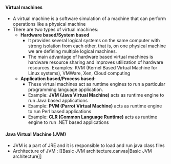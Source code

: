 #### Virtual machines
- A virtual machine is a software simulation of a machine that can perform operations like a physical machine
- There are two types of virtual machines:
	- **Hardware based/System based** 
		- It provides several logical systems on the same computer with strong isolation from each other, that is, on one physical machine we are defining multiple logical machines. 
		- The main advantage of hardware based virtual machines is hardware resource sharing and improves utilization of hardware resources. Examples: KVM (Kernel Based Virtual Machine for Linux systems), VMWare, Xen, Cloud computing
	- **Application based/Process based:**
		- These virtual machines act as runtime engines to run a particular programming language application.
		- Example: **JVM (Java Virtual Machine)** acts as runtime engine to run Java based applications
		- Example: **PVM (Parrot Virtual Machine)** acts as runtime engine to run Perl based applications
		- Example: **CLR (Common Language Runtime)** acts as runtime engine to run .NET based applications
#### Java Virtual Machine (JVM)
- JVM is a part of JRE and it is responsible to load and run java class files
- Architecture of JVM : [[Basic JVM architecture.canvas|Basic JVM architecture]]